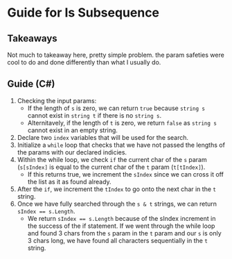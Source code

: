 # Guide for Is Subsequence

## Takeaways

Not much to takeaway here, pretty simple problem. the param safeties were cool to do and done differently than what I usually do.

## Guide (C#)

1. Checking the input params:
   - If the length of `s` is zero, we can return `true` because `string s` cannot exist in `string t` if there is no `string s`.
   - Alternitavely, if the length of `t` is zero, we return `false` as `string s` cannot exist in an empty string.
2. Declare two `index` variables that will be used for the search.
3. Initialize a `while` loop that checks that we have not passed the lengths of the params with our declared indicies.
4. Within the while loop, we check `if` the current char of the `s` param (`s[sIndex]` is equal to the current char of the `t` param (`t[tIndex]`).
    - If this returns true, we increment the `sIndex` since we can cross it off the list as it as found already.
5. After the `if`, we increment the `tIndex` to go onto the next char in the `t` string.
6. Once we have fully searched through the `s & t` strings, we can return `sIndex == s.Length`.
    - We return `sIndex == s.Length` because of the sIndex increment in the success of the if statement. If we went through the while loop and found 3 chars from the `s` param in the `t` param and our `s` is only 3 chars long, we have found all characters sequentially in the `t` string.

